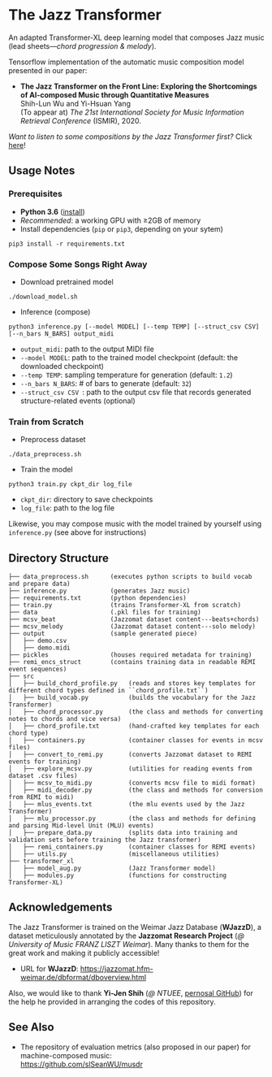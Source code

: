 # The Jazz Transformer

An adapted Transformer-XL deep learning model that composes Jazz music  (lead sheets&mdash;_chord progression & melody_).

Tensorflow implementation of the automatic music composition model presented in our paper: 
 * **The Jazz Transformer on the Front Line: Exploring the Shortcomings of AI-composed Music through Quantitative Measures**  
   Shih-Lun Wu and Yi-Hsuan Yang  
   (To appear at) _The 21st International Society for Music Information Retrieval Conference_ (ISMIR), 2020.
   
_Want to listen to some compositions by the Jazz Transformer first?_ Click [here](https://drive.google.com/drive/folders/1-09SoxumYPdYetsUWHIHSugK99E2tNYD?usp=sharing)!

## Usage Notes
### Prerequisites
 * **Python 3.6** ([install](https://www.python.org/downloads/release/python-368/))
 * _Recommended_: a working GPU with &geq;2GB of memory
 * Install dependencies (``pip`` or ``pip3``, depending on your sytem)
  ```shell
  pip3 install -r requirements.txt
  ```
  
### Compose Some Songs Right Away
  * Download pretrained model
  ```shell
  ./download_model.sh
  ```
  * Inference (compose)
  ```shell
  python3 inference.py [--model MODEL] [--temp TEMP] [--struct_csv CSV] [--n_bars N_BARS] output_midi
  ```
  * ``output_midi``:  path to the output MIDI file
  * ``--model MODEL``:    path to the trained model checkpoint (default: the downloaded checkpoint)  
  * ``--temp TEMP``:      sampling temperature for generation (default: ``1.2``)
  * ``--n_bars N_BARS``:      # of bars to generate (default: ``32``)  
  * ``--struct_csv CSV ``:       path to the output csv file that records generated structure-related events (optional)

### Train from Scratch
  * Preprocess dataset
  ```
  ./data_preprocess.sh
  ```
  * Train the model
  ```
  python3 train.py ckpt_dir log_file
  ```
  * ``ckpt_dir``:  directory to save checkpoints  
  * ``log_file``:             path to the log file  
  
  Likewise, you may compose music with the model trained by yourself using ``inference.py`` (see above for instructions)

## Directory Structure
```
├── data_preprocess.sh      (executes python scripts to build vocab and prepare data) 
├── inference.py            (generates Jazz music)
├── requirements.txt        (python dependencies)
├── train.py                (trains Transformer-XL from scratch)
├── data                    (.pkl files for training)
├── mcsv_beat               (Jazzomat dataset content---beats+chords)
├── mcsv_melody             (Jazzomat dataset content---solo melody)
├── output                  (sample generated piece)
│   ├── demo.csv
│   ├── demo.midi
├── pickles                 (houses required metadata for training)
├── remi_encs_struct        (contains training data in readable REMI event sequences)
├── src
│   ├── build_chord_profile.py   (reads and stores key templates for different chord types defined in ``chord_profile.txt``)
│   ├── build_vocab.py           (builds the vocabulary for the Jazz Transformer)
│   ├── chord_processor.py       (the class and methods for converting notes to chords and vice versa)
│   ├── chord_profile.txt        (hand-crafted key templates for each chord type)
│   ├── containers.py            (container classes for events in mcsv files)
│   ├── convert_to_remi.py       (converts Jazzomat dataset to REMI events for training)
│   ├── explore_mcsv.py          (utilities for reading events from dataset .csv files)
│   ├── mcsv_to_midi.py          (converts mcsv file to midi format)
│   ├── midi_decoder.py          (the class and methods for conversion from REMI to midi)
│   ├── mlus_events.txt          (the mlu events used by the Jazz Transformer)
│   ├── mlu_processor.py         (the class and methods for defining and parsing Mid-level Unit (MLU) events)
│   ├── prepare_data.py          (splits data into training and validation sets before training the Jazz transformer)
│   ├── remi_containers.py       (container classes for REMI events)
│   ├── utils.py                 (miscellaneous utilities)
├── transformer_xl
│   ├── model_aug.py             (Jazz Transformer model)
│   ├── modules.py               (functions for constructing Transformer-XL)
```

## Acknowledgements
The Jazz Transformer is trained on the Weimar Jazz Database (**WJazzD**), a dataset meticulously annotated by the **Jazzomat Research Project** (_@ University of Music FRANZ LISZT Weimar_). Many thanks to them for the great work and making it publicly accessible!
   * URL for **WJazzD**: https://jazzomat.hfm-weimar.de/dbformat/dboverview.html
   
Also, we would like to thank **Yi-Jen Shih** (_@ NTUEE_, [pernosal GitHub](https://github.com/atosystem)) for the help he provided in arranging the codes of this repository.

## See Also
* The repository of evaluation metrics (also proposed in our paper) for machine-composed music:  
  https://github.com/slSeanWU/musdr
